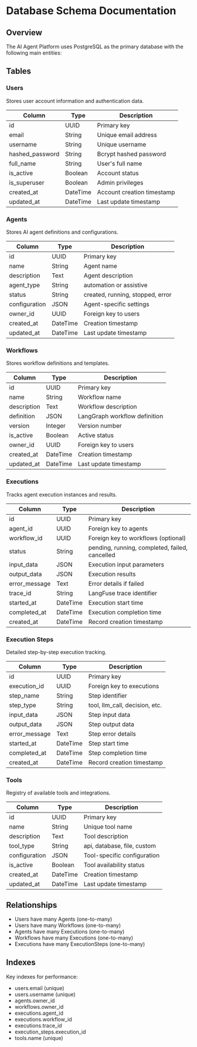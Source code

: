 # Database Schema Documentation

## Overview
The AI Agent Platform uses PostgreSQL as the primary database with the following main entities:

## Tables

### Users
Stores user account information and authentication data.

| Column | Type | Description |
|--------|------|-------------|
| id | UUID | Primary key |
| email | String | Unique email address |
| username | String | Unique username |
| hashed_password | String | Bcrypt hashed password |
| full_name | String | User's full name |
| is_active | Boolean | Account status |
| is_superuser | Boolean | Admin privileges |
| created_at | DateTime | Account creation timestamp |
| updated_at | DateTime | Last update timestamp |

### Agents
Stores AI agent definitions and configurations.

| Column | Type | Description |
|--------|------|-------------|
| id | UUID | Primary key |
| name | String | Agent name |
| description | Text | Agent description |
| agent_type | String | automation or assistive |
| status | String | created, running, stopped, error |
| configuration | JSON | Agent-specific settings |
| owner_id | UUID | Foreign key to users |
| created_at | DateTime | Creation timestamp |
| updated_at | DateTime | Last update timestamp |

### Workflows
Stores workflow definitions and templates.

| Column | Type | Description |
|--------|------|-------------|
| id | UUID | Primary key |
| name | String | Workflow name |
| description | Text | Workflow description |
| definition | JSON | LangGraph workflow definition |
| version | Integer | Version number |
| is_active | Boolean | Active status |
| owner_id | UUID | Foreign key to users |
| created_at | DateTime | Creation timestamp |
| updated_at | DateTime | Last update timestamp |

### Executions
Tracks agent execution instances and results.

| Column | Type | Description |
|--------|------|-------------|
| id | UUID | Primary key |
| agent_id | UUID | Foreign key to agents |
| workflow_id | UUID | Foreign key to workflows (optional) |
| status | String | pending, running, completed, failed, cancelled |
| input_data | JSON | Execution input parameters |
| output_data | JSON | Execution results |
| error_message | Text | Error details if failed |
| trace_id | String | LangFuse trace identifier |
| started_at | DateTime | Execution start time |
| completed_at | DateTime | Execution completion time |
| created_at | DateTime | Record creation timestamp |

### Execution Steps
Detailed step-by-step execution tracking.

| Column | Type | Description |
|--------|------|-------------|
| id | UUID | Primary key |
| execution_id | UUID | Foreign key to executions |
| step_name | String | Step identifier |
| step_type | String | tool, llm_call, decision, etc. |
| input_data | JSON | Step input data |
| output_data | JSON | Step output data |
| error_message | Text | Step error details |
| started_at | DateTime | Step start time |
| completed_at | DateTime | Step completion time |
| created_at | DateTime | Record creation timestamp |

### Tools
Registry of available tools and integrations.

| Column | Type | Description |
|--------|------|-------------|
| id | UUID | Primary key |
| name | String | Unique tool name |
| description | Text | Tool description |
| tool_type | String | api, database, file, custom |
| configuration | JSON | Tool-specific configuration |
| is_active | Boolean | Tool availability status |
| created_at | DateTime | Creation timestamp |
| updated_at | DateTime | Last update timestamp |

## Relationships

- Users have many Agents (one-to-many)
- Users have many Workflows (one-to-many)
- Agents have many Executions (one-to-many)
- Workflows have many Executions (one-to-many)
- Executions have many ExecutionSteps (one-to-many)

## Indexes

Key indexes for performance:
- users.email (unique)
- users.username (unique)
- agents.owner_id
- workflows.owner_id
- executions.agent_id
- executions.workflow_id
- executions.trace_id
- execution_steps.execution_id
- tools.name (unique)